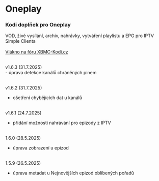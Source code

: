 <h1>Oneplay</h1>
<p>
<h3>Kodi doplňek pro Oneplay</h3>
<p>
VOD, živé vysílání, archiv, nahrávky, vytváření playlistu a EPG pro IPTV Simple Clienta<br><br>
<a href="https://www.xbmc-kodi.cz/prispevek-oneplay">Vlákno na fóru XBMC-Kodi.cz</a><br><br>
</p>
<p>
v1.6.3 (31.7.2025)<br>
- úprava detekce kanálů chráněných pinem<br><br>

v1.6.2 (31.7.2025)<br>
- ošetření chybějících dat u kanálů<br><br>

v1.6.1 (24.7.2025)<br>
- přidání možnosti nahrávání pro epizody z IPTV<br><br>

1.6.0 (28.5.2025)<br>
- úprava zobrazení u epizod<br><br>

1.5.9 (26.5.2025)<br>
- úprava metadat u Nejnovějších epizod oblíbených pořadů<br><br>
</p>
